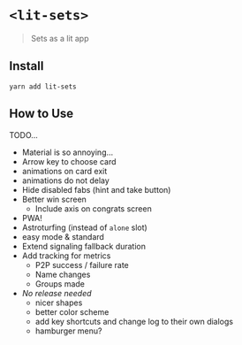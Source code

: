 # `<lit-sets>`

> Sets as a lit app

## Install

`yarn add lit-sets`

## How to Use

TODO...

+ Material is so annoying...
+ Arrow key to choose card
+ animations on card exit
+ animations do not delay
+ Hide disabled fabs (hint and take button)
+ Better win screen
  + Include axis on congrats screen
+ PWA!
+ Astroturfing (instead of `alone` slot)
+ easy mode & standard
+ Extend signaling fallback duration
+ Add tracking for metrics
  + P2P success / failure rate
  + Name changes
  + Groups made
+ *No release needed*
  + nicer shapes
  + better color scheme
  + add key shortcuts and change log to their own dialogs
  + hamburger menu?
